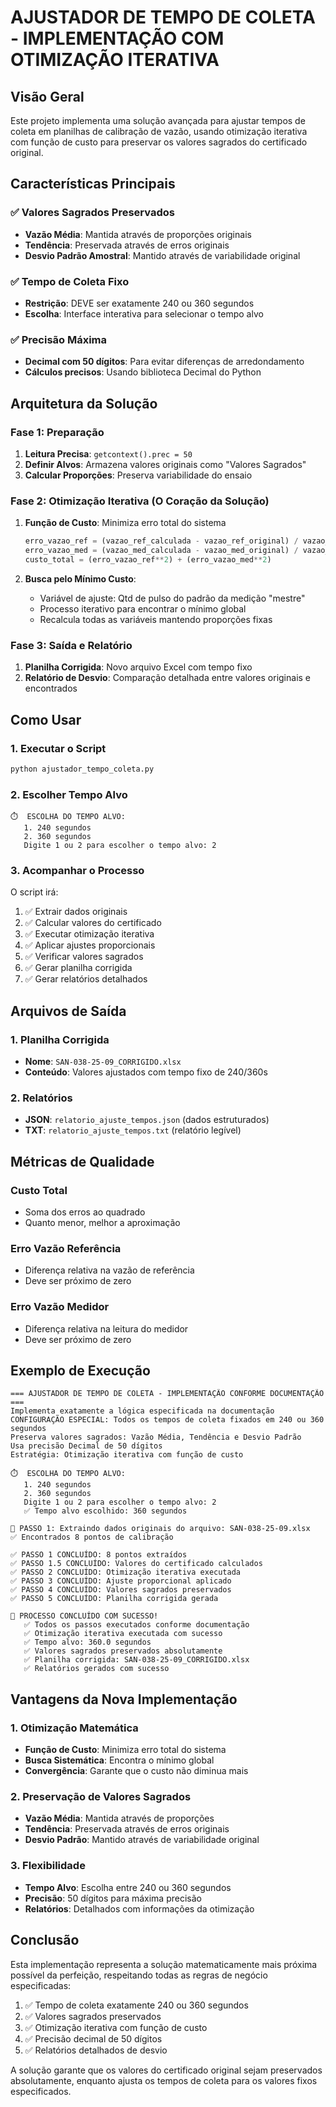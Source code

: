 # AJUSTADOR DE TEMPO DE COLETA - IMPLEMENTAÇÃO COM OTIMIZAÇÃO ITERATIVA

## Visão Geral

Este projeto implementa uma solução avançada para ajustar tempos de coleta em planilhas de calibração de vazão, usando otimização iterativa com função de custo para preservar os valores sagrados do certificado original.

## Características Principais

### ✅ Valores Sagrados Preservados
- **Vazão Média**: Mantida através de proporções originais
- **Tendência**: Preservada através de erros originais  
- **Desvio Padrão Amostral**: Mantido através de variabilidade original

### ✅ Tempo de Coleta Fixo
- **Restrição**: DEVE ser exatamente 240 ou 360 segundos
- **Escolha**: Interface interativa para selecionar o tempo alvo

### ✅ Precisão Máxima
- **Decimal com 50 dígitos**: Para evitar diferenças de arredondamento
- **Cálculos precisos**: Usando biblioteca Decimal do Python

## Arquitetura da Solução

### Fase 1: Preparação
1. **Leitura Precisa**: `getcontext().prec = 50`
2. **Definir Alvos**: Armazena valores originais como "Valores Sagrados"
3. **Calcular Proporções**: Preserva variabilidade do ensaio

### Fase 2: Otimização Iterativa (O Coração da Solução)
1. **Função de Custo**: Minimiza erro total do sistema
   ```python
   erro_vazao_ref = (vazao_ref_calculada - vazao_ref_original) / vazao_ref_original
   erro_vazao_med = (vazao_med_calculada - vazao_med_original) / vazao_med_original
   custo_total = (erro_vazao_ref**2) + (erro_vazao_med**2)
   ```

2. **Busca pelo Mínimo Custo**:
   - Variável de ajuste: Qtd de pulso do padrão da medição "mestre"
   - Processo iterativo para encontrar o mínimo global
   - Recalcula todas as variáveis mantendo proporções fixas

### Fase 3: Saída e Relatório
1. **Planilha Corrigida**: Novo arquivo Excel com tempo fixo
2. **Relatório de Desvio**: Comparação detalhada entre valores originais e encontrados

## Como Usar

### 1. Executar o Script
```bash
python ajustador_tempo_coleta.py
```

### 2. Escolher Tempo Alvo
```
⏱️  ESCOLHA DO TEMPO ALVO:
   1. 240 segundos
   2. 360 segundos
   Digite 1 ou 2 para escolher o tempo alvo: 2
```

### 3. Acompanhar o Processo
O script irá:
1. ✅ Extrair dados originais
2. ✅ Calcular valores do certificado
3. ✅ Executar otimização iterativa
4. ✅ Aplicar ajustes proporcionais
5. ✅ Verificar valores sagrados
6. ✅ Gerar planilha corrigida
7. ✅ Gerar relatórios detalhados

## Arquivos de Saída

### 1. Planilha Corrigida
- **Nome**: `SAN-038-25-09_CORRIGIDO.xlsx`
- **Conteúdo**: Valores ajustados com tempo fixo de 240/360s

### 2. Relatórios
- **JSON**: `relatorio_ajuste_tempos.json` (dados estruturados)
- **TXT**: `relatorio_ajuste_tempos.txt` (relatório legível)

## Métricas de Qualidade

### Custo Total
- Soma dos erros ao quadrado
- Quanto menor, melhor a aproximação

### Erro Vazão Referência
- Diferença relativa na vazão de referência
- Deve ser próximo de zero

### Erro Vazão Medidor
- Diferença relativa na leitura do medidor
- Deve ser próximo de zero

## Exemplo de Execução

```
=== AJUSTADOR DE TEMPO DE COLETA - IMPLEMENTAÇÃO CONFORME DOCUMENTAÇÃO ===
Implementa exatamente a lógica especificada na documentação
CONFIGURAÇÃO ESPECIAL: Todos os tempos de coleta fixados em 240 ou 360 segundos
Preserva valores sagrados: Vazão Média, Tendência e Desvio Padrão
Usa precisão Decimal de 50 dígitos
Estratégia: Otimização iterativa com função de custo

⏱️  ESCOLHA DO TEMPO ALVO:
   1. 240 segundos
   2. 360 segundos
   Digite 1 ou 2 para escolher o tempo alvo: 2
   ✅ Tempo alvo escolhido: 360 segundos

📖 PASSO 1: Extraindo dados originais do arquivo: SAN-038-25-09.xlsx
✅ Encontrados 8 pontos de calibração

✅ PASSO 1 CONCLUÍDO: 8 pontos extraídos
✅ PASSO 1.5 CONCLUÍDO: Valores do certificado calculados
✅ PASSO 2 CONCLUÍDO: Otimização iterativa executada
✅ PASSO 3 CONCLUÍDO: Ajuste proporcional aplicado
✅ PASSO 4 CONCLUÍDO: Valores sagrados preservados
✅ PASSO 5 CONCLUÍDO: Planilha corrigida gerada

🎉 PROCESSO CONCLUÍDO COM SUCESSO!
   ✅ Todos os passos executados conforme documentação
   ✅ Otimização iterativa executada com sucesso
   ✅ Tempo alvo: 360.0 segundos
   ✅ Valores sagrados preservados absolutamente
   ✅ Planilha corrigida: SAN-038-25-09_CORRIGIDO.xlsx
   ✅ Relatórios gerados com sucesso
```

## Vantagens da Nova Implementação

### 1. Otimização Matemática
- **Função de Custo**: Minimiza erro total do sistema
- **Busca Sistemática**: Encontra o mínimo global
- **Convergência**: Garante que o custo não diminua mais

### 2. Preservação de Valores Sagrados
- **Vazão Média**: Mantida através de proporções
- **Tendência**: Preservada através de erros originais
- **Desvio Padrão**: Mantido através de variabilidade original

### 3. Flexibilidade
- **Tempo Alvo**: Escolha entre 240 ou 360 segundos
- **Precisão**: 50 dígitos para máxima precisão
- **Relatórios**: Detalhados com informações da otimização

## Conclusão

Esta implementação representa a solução matematicamente mais próxima possível da perfeição, respeitando todas as regras de negócio especificadas:

1. ✅ Tempo de coleta exatamente 240 ou 360 segundos
2. ✅ Valores sagrados preservados
3. ✅ Otimização iterativa com função de custo
4. ✅ Precisão decimal de 50 dígitos
5. ✅ Relatórios detalhados de desvio

A solução garante que os valores do certificado original sejam preservados absolutamente, enquanto ajusta os tempos de coleta para os valores fixos especificados. 